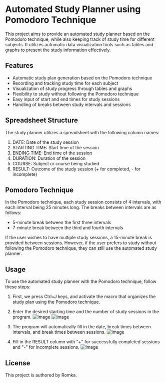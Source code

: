 # Automated Study Planner using Pomodoro Technique

This project aims to provide an automated study planner based on the Pomodoro technique, while also keeping track of study time for different subjects. It utilizes automatic data visualization tools such as tables and graphs to present the study information effectively.

## Features
- Automatic study plan generation based on the Pomodoro technique
- Recording and tracking study time for each subject
- Visualization of study progress through tables and graphs
- Flexibility to study without following the Pomodoro technique
- Easy input of start and end times for study sessions
- Handling of breaks between study intervals and sessions

## Spreadsheet Structure

The study planner utilizes a spreadsheet with the following column names:

1.	DATE: Date of the study session
2.	STARTING TIME: Start time of the session
3.	ENDING TIME: End time of the session
4.	DURATION: Duration of the session
5.	COURSE: Subject or course being studied
6.	RESULT: Outcome of the study session (+ for completed, - for incomplete)

## Pomodoro Technique

In the Pomodoro technique, each study session consists of 4 intervals, with each interval being 25 minutes long. The breaks between intervals are as follows:

- 5-minute break between the first three intervals
- 7-minute break between the third and fourth intervals

If the user wishes to have multiple study sessions, a 15-minute break is provided between sessions. However, if the user prefers to study without following the Pomodoro technique, they can still use the automated study planner.

## Usage

To use the automated study planner with the Pomodoro technique, follow these steps:

1. First, we press Ctrl+J keys, and activate the macro that organizes the study plan using the Pomodoro technique.

2. Enter the desired starting time and the number of study sessions in the program.
![image](https://github.com/romka516/SmartPomodoroPlanner/assets/101732278/d1355c07-eea6-41ce-8ad5-4a7207e9eebb)
![image](https://github.com/romka516/SmartPomodoroPlanner/assets/101732278/bbc8262d-2132-4634-8749-8740ce0e4dce)

3. The program will automatically fill in the date, break times between intervals, and break times between sessions.
![image](https://github.com/romka516/SmartPomodoroPlanner/assets/101732278/ad025769-07a6-473f-82b4-291787f19baf)

4. Fill in the RESULT column with "+" for successfully completed sessions and "-" for incomplete sessions.
![image](https://github.com/romka516/SmartPomodoroPlanner/assets/101732278/67e59a2b-fe4a-4998-9f45-1a213dccb3d6)



## License

This project is authored by Romka.
